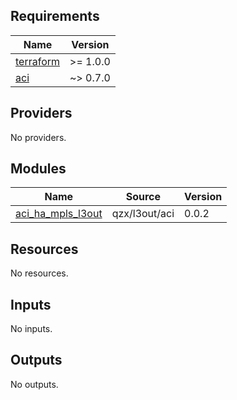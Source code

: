 <!-- BEGIN_TF_DOCS -->
## Requirements

| Name | Version |
|------|---------|
| <a name="requirement_terraform"></a> [terraform](#requirement\_terraform) | >= 1.0.0 |
| <a name="requirement_aci"></a> [aci](#requirement\_aci) | ~> 0.7.0 |

## Providers

No providers.

## Modules

| Name | Source | Version |
|------|--------|---------|
| <a name="module_aci_ha_mpls_l3out"></a> [aci\_ha\_mpls\_l3out](#module\_aci\_ha\_mpls\_l3out) | qzx/l3out/aci | 0.0.2 |

## Resources

No resources.

## Inputs

No inputs.

## Outputs

No outputs.
<!-- END_TF_DOCS -->